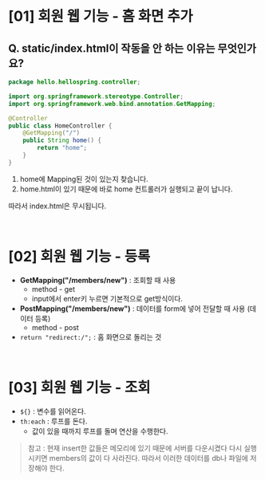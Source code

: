 # [01] 회원 웹 기능 - 홈 화면 추가

## Q. static/index.html이 작동을 안 하는 이유는 무엇인가요?
```java
package hello.hellospring.controller;

import org.springframework.stereotype.Controller;
import org.springframework.web.bind.annotation.GetMapping;

@Controller
public class HomeController {
    @GetMapping("/")
    public String home() {
        return "home";
    }
}
```
1. home에 Mapping된 것이 있는지 찾습니다.
2. home.html이 있기 때문에 바로 home 컨트롤러가 실행되고 끝이 납니다.

따라서 index.html은 무시됩니다.

<br>

# [02] 회원 웹 기능 - 등록
- **GetMapping("/members/new")** : 조회할 때 사용
    - method - get
    - input에서 enter키 누르면 기본적으로 get방식이다.
- **PostMapping("/members/new")** : 데이터를 form에 넣어 전달할 때 사용 (데이터 등록)
    - method - post
- `return "redirect:/";` : 홈 화면으로 돌리는 것

<br>

# [03] 회원 웹 기능 - 조회
- `${}` :  변수를 읽어온다.
- `th:each` : 루프를 돈다.
    - 값이 있을 때까지 루프를 돌며 연산을 수행한다.

> 참고 : 현재 insert한 값들은 메모리에 있기 때문에 서버를 다운시켰다 다시 실행시키면 members의 값이 다 사라진다. 
따라서 이러한 데이터를 db나 파일에 저장해야 한다.